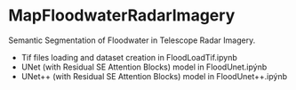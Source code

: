 # MapFloodwaterRadarImagery
Semantic Segmentation of Floodwater in Telescope Radar Imagery.
  - Tif files loading and dataset creation in FloodLoadTif.ipynb
  - UNet (with Residual SE Attention Blocks) model in FloodUnet.ipýnb
  - UNet++ (with Residual SE Attention Blocks) model in FloodUnet++.ipýnb
